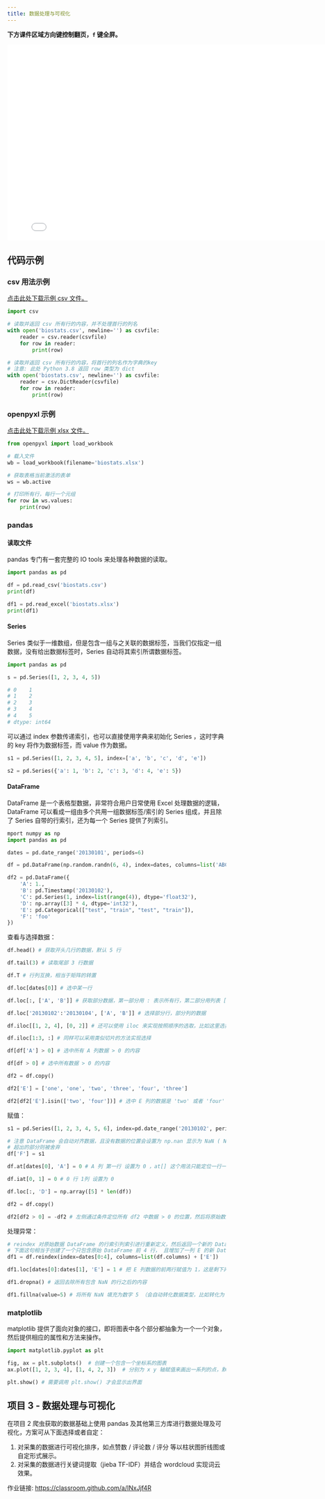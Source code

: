 ```yaml
---
title: 数据处理与可视化
---
```


**下方课件区域方向键控制翻页，`f` 键全屏。**

<iframe src="./slideshow.html" frameborder=0 width=800 height=450></iframe>

## 代码示例

### csv 用法示例

[点击此处下载示例 csv 文件。](biostats.csv)

```python
import csv

# 读取并返回 csv 所有行的内容，并不处理首行的列名
with open('biostats.csv', newline='') as csvfile:
    reader = csv.reader(csvfile)
    for row in reader:
        print(row)

# 读取并返回 csv 所有行的内容，将首行的列名作为字典的key
# 注意: 此处 Python 3.8 返回 row 类型为 dict
with open('biostats.csv', newline='') as csvfile:
    reader = csv.DictReader(csvfile)
    for row in reader:
        print(row)
```

### openpyxl 示例

[点击此处下载示例 xlsx 文件。](biostats.xlsx)

```python
from openpyxl import load_workbook

# 载入文件
wb = load_workbook(filename='biostats.xlsx')

# 获取表格当前激活的表单
ws = wb.active

# 打印所有行，每行一个元组
for row in ws.values:
    print(row)
```

### pandas

#### 读取文件

pandas 专门有一套完整的 IO tools 来处理各种数据的读取。

```python
import pandas as pd

df = pd.read_csv('biostats.csv')
print(df)

df1 = pd.read_excel('biostats.xlsx')
print(df1)
```

#### Series

Series 类似于一维数组，但是包含一组与之关联的数据标签，当我们仅指定一组数据，没有给出数据标签时，Series 自动将其索引所谓数据标签。

```python
import pandas as pd

s = pd.Series([1, 2, 3, 4, 5])

# 0    1
# 1    2
# 2    3
# 3    4
# 4    5
# dtype: int64
```

可以通过 index 参数传递索引，也可以直接使用字典来初始化 Series ，这时字典的 key 将作为数据标签，而 value 作为数据。

```python
s1 = pd.Series([1, 2, 3, 4, 5], index=['a', 'b', 'c', 'd', 'e'])

s2 = pd.Series({'a': 1, 'b': 2, 'c': 3, 'd': 4, 'e': 5})
```

#### DataFrame

DataFrame 是一个表格型数据，非常符合用户日常使用 Excel 处理数据的逻辑，DataFrame 可以看成一组由多个共用一组数据标签/索引的 Series 组成，并且除了 Series 自带的行索引，还为每一个 Series 提供了列索引。

```python
mport numpy as np
import pandas as pd

dates = pd.date_range('20130101', periods=6)

df = pd.DataFrame(np.random.randn(6, 4), index=dates, columns=list('ABCD'))

df2 = pd.DataFrame({
    'A': 1.,
    'B': pd.Timestamp('20130102'),
    'C': pd.Series(1, index=list(range(4)), dtype='float32'),
    'D': np.array([3] * 4, dtype='int32'),
    'E': pd.Categorical(["test", "train", "test", "train"]),
    'F': 'foo'
})
```

查看与选择数据：

```python
df.head() # 获取开头几行的数据，默认 5 行

df.tail(3) # 读取尾部 3 行数据

df.T # 行列互换，相当于矩阵的转置

df.loc[dates[0]] # 选中某一行

df.loc[:, ['A', 'B']] # 获取部分数据，第一部分用 : 表示所有行，第二部分用列表 ['A', 'B'] 表示仅这两列

df.loc['20130102':'20130104', ['A', 'B']] # 选择部分行，部分列的数据

df.iloc[[1, 2, 4], [0, 2]] # 还可以使用 iloc 来实现按照顺序的选取，比如这里选择 1 2 4 行 0 2 列的数据

df.iloc[1:3, :] # 同样可以采用类似切片的方法实现选择

df[df['A'] > 0] # 选中所有 A 列数据 > 0 的内容

df[df > 0] # 选中所有数据 > 0 的内容

df2 = df.copy()

df2['E'] = ['one', 'one', 'two', 'three', 'four', 'three']

df2[df2['E'].isin(['two', 'four'])] # 选中 E 列的数据是 'two' 或者 'four' 的内容
```

赋值：

```python
s1 = pd.Series([1, 2, 3, 4, 5, 6], index=pd.date_range('20130102', periods=6))

# 注意 DataFrame 会自动对齐数据，且没有数据的位置会设置为 np.nan 显示为 NaN ( Not a Number)
# 超出的部分则被舍弃
df['F'] = s1

df.at[dates[0], 'A'] = 0 # A 列 第一行 设置为 0 ，at[] 这个用法只能定位一行一列，不能切片

df.iat[0, 1] = 0 # 0 行 1列 设置为 0

df.loc[:, 'D'] = np.array([5] * len(df))

df2 = df.copy()

df2[df2 > 0] = -df2 # 左侧通过条件定位所有 df2 中数据 > 0 的位置，然后将原始数据对应的负数进行赋值
```

处理异常：

```python
# reindex 对原始数据 DataFrame 的行索引列索引进行重新定义，然后返回一个新的 DataFrame 对象
# 下面这句相当于创建了一个只包含原始 DataFrame 前 4 行， 且增加了一列 E 的新 DataFrame
df1 = df.reindex(index=dates[0:4], columns=list(df.columns) + ['E'])

df1.loc[dates[0]:dates[1], 'E'] = 1 # 把 E 列数据的前两行赋值为 1，这是剩下两行没有数据，所以为 NaN

df1.dropna() # 返回去除所有包含 NaN 的行之后的内容

df1.fillna(value=5) # 将所有 NaN 填充为数字 5 （会自动转化数据类型，比如转化为 float64
```

### matplotlib

matplotlib 提供了面向对象的接口，即将图表中各个部分都抽象为一个一个对象，然后提供相应的属性和方法来操作。

```python
import matplotlib.pyplot as plt

fig, ax = plt.subplots()  # 创建一个包含一个坐标系的图表
ax.plot([1, 2, 3, 4], [1, 4, 2, 3])  # 分别为 x y 轴赋值来画出一系列的点，默认用折线图来展示

plt.show() # 需要调用 plt.show() 才会显示出界面
```

## 项目 3 - 数据处理与可视化

在项目 2 爬虫获取的数据基础上使用 pandas 及其他第三方库进行数据处理及可视化，方案可从下面选择或者自定：

1. 对采集的数据进行可视化排序，如点赞数 / 评论数 / 评分 等以柱状图折线图或自定形式展示。
2. 对采集的数据进行关键词提取（jieba TF-IDF）并结合 wordcloud 实现词云效果。

作业链接: <https://classroom.github.com/a/INxJjf4R>
